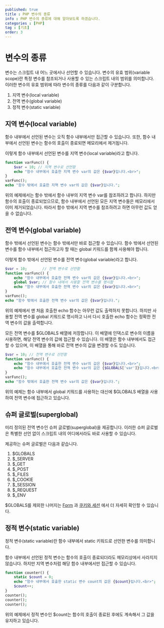 ```yaml
---
published: true
title : PHP 변수의 종류
info : PHP 변수의 종류에 대해 알아보도록 하겠습니다.
categories : [PHP]
tag : [기초]
order: 3
---
```



# 변수의 종류
변수는 스크립트 내 어느 곳에서나 선언할 수 있습니다.
변수의 유효 범위(variable scope)란 특정 변수를 참조되거나 사용할 수 있는 스크립트 내의 범위를 의미합니다.
이러한 변수의 유효 범위에 따라 변수의 종류를 다음과 같이 구분합니다.

1. 지역 변수(local variable)
2. 전역 변수(global variable)
3. 정적 변수(static variable)

## 지역 변수(local variable)
함수 내부에서 선언된 변수는 오직 함수 내부에서만 접근할 수 있습니다.
또한, 함수 내부에서 선언된 변수는 함수의 호출이 종료되면 메모리에서 제거됩니다.

이렇게 함수 내부에서 선언된 변수를 지역 변수(local variable)라고 합니다.
```php
function varFunc() {
    $var = 10; // 지역 변수로 선언함
    echo "함수 내부에서 호출한 지역 변수 var의 값은 {$var}입니다.<br>";
}
varFunc();
echo "함수 밖에서 호출한 지역 변수 var의 값은 {$var}입니다.";
```
위의 예제에서는 함수 밖에서 함수 내부의 지역 변수 var를 참조하려고 합니다.
하지만 함수의 호출이 종료되었으므로, 함수 내부에서 선언된 모든 지역 변수들은 메모리에서 이미 제거되었습니다.
따라서 함수 밖에서 지역 변수를 참조하려고 하면 아무런 값도 얻을 수 없습니다.


## 전역 변수(global variable)
함수 밖에서 선언된 변수는 함수 밖에서만 바로 접근할 수 있습니다.
함수 밖에서 선언된 변수를 함수 내부에서 접근하고자 할 때는 global 키워드를 함께 사용해야 합니다.

이렇게 함수 밖에서 선언된 변수를 전역 변수(global variable)라고 합니다.
```php
$var = 10;       // 전역 변수로 선언함
function varFunc() {
    echo "함수 내부에서 호출한 전역 변수 var의 값은 {$var}입니다.<br>";
    global $var; // 함수 내에서 사용할 전역 변수를 명시함
    echo "함수 내부에서 호출한 전역 변수 var의 값은 {$var}입니다.<br>";
}
varFunc();
echo "함수 밖에서 호출한 전역 변수 var의 값은 {$var}입니다.";
```
위의 예제에서 맨 처음 호출한 echo 함수는 아무런 값도 출력하지 못합니다.
하지만 사용할 전역 변수를 global 키워드로 명시하고 나서 다시 호출한 echo 함수는 정확한 전역 변수의 값을 출력합니다.

모든 전역 변수를 $GLOBALS 배열에 저장합니다.
이 배열에 인덱스로 변수의 이름을 사용하면, 해당 전역 변수의 값에 접근할 수 있습니다.
이 배열은 함수 내부에서도 접근할 수 있으며, 이 배열을 통해 바로 전역 변수의 값을 변경할 수도 있습니다.
```php
$var = 10; // 전역 변수로 선언함
function varFunc() {
    echo "함수 내부에서 호출한 전역 변수 var의 값은 {$var}입니다.<br>";
    echo "함수 내부에서 호출한 전역 변수 var의 값은 {$GLOBALS['var']}입니다.<br>";
}
varFunc();
echo "함수 밖에서 호출한 전역 변수 var의 값은 {$var}입니다.";
```
위의 예제는 함수 내부에서 global 키워드를 사용하는 대신에 $GLOBALS 배열을 사용하여 전역 변수에 접근하고 있습니다.

## 슈퍼 글로벌(superglobal)
미리 정의된 전역 변수인 슈퍼 글로벌(superglobal)을 제공합니다.
이러한 슈퍼 글로벌은 특별한 선언 없이 스크립트 내의 어디에서라도 바로 사용할 수 있습니다.

제공하는 슈퍼 글로벌은 다음과 같습니다.
1. $GLOBALS
2. $_SERVER
3. $_GET
4. $_POST
5. $_FILES
6. $_COOKIE
7. $_SESSION
8. $_REQUEST
9. $_ENV

\$GLOBALS를 제외한 나머지는 [Form](https://developer.wade.pw/php/form_handling) 과 [쿠키와 세션](https://developer.wade.pw/php/cookieSession_cookie) 에서 더 자세히 확인할 수 있습니다.

## 정적 변수(static variable)
정적 변수(static variable)란 함수 내부에서 static 키워드로 선언한 변수를 의미합니다.

함수 내부에서 선언된 정적 변수는 함수의 호출이 종료되더라도 메모리상에서 사라지지 않습니다.
하지만 지역 변수처럼 해당 함수 내부에서만 접근할 수 있습니다.
```php
function counter() {
    static $count = 0;
    echo "함수 내부에서 호출한 static 변수 count의 값은 {$count}입니다.<br>";
    $count++;
}
counter();
counter();
counter();
```
위의 예제에서 정적 변수인 $count는 함수의 호출이 종료된 후에도 계속해서 그 값을 유지하고 있습니다.